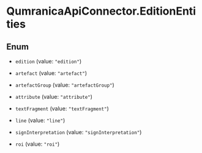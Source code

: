 # QumranicaApiConnector.EditionEntities

## Enum


* `edition` (value: `"edition"`)

* `artefact` (value: `"artefact"`)

* `artefactGroup` (value: `"artefactGroup"`)

* `attribute` (value: `"attribute"`)

* `textFragment` (value: `"textFragment"`)

* `line` (value: `"line"`)

* `signInterpretation` (value: `"signInterpretation"`)

* `roi` (value: `"roi"`)



